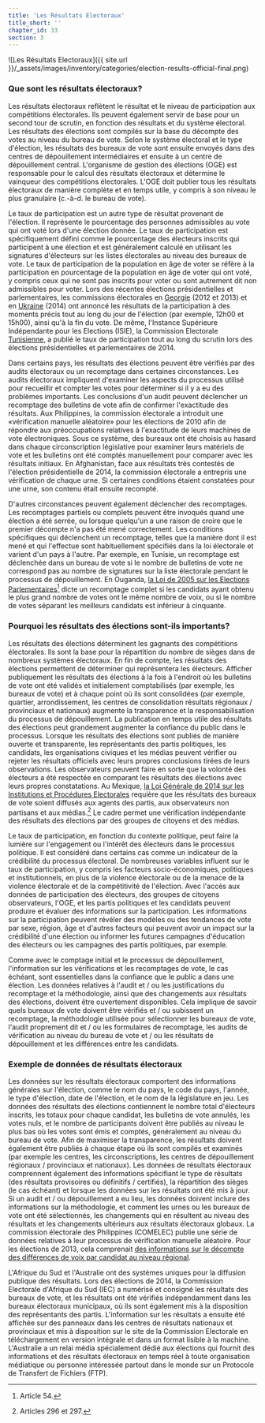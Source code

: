 ```yaml
---
title: 'Les Résultats Electoraux'
title_short: ''
chapter_id: 33
section: 3
---
```


![Les Résultats Electoraux]({{ site.url }}/\_assets/images/inventory/categories/election-results-official-final.png)

### Que sont les résultats électoraux?

Les résultats électoraux reflètent le résultat et le niveau de participation aux compétitions électorales. Ils peuvent également servir de base pour un second tour de scrutin, en fonction des résultats et du système électoral. Les résultats des élections sont compilés sur la base du décompte des votes au niveau du bureau de vote. Selon le système électoral et le type d'élection, les résultats des bureaux de vote sont ensuite envoyés dans des centres de dépouillement intermédiaires et ensuite à un centre de dépouillement central. L'organisme de gestion des élections (OGE) est responsable pour le calcul des résultats électoraux et détermine le vainqueur des compétitions électorales. L'OGE doit publier tous les résultats électoraux de manière complète et en temps utile, y compris à son niveau le plus granulaire (c.-à-d. le bureau de vote).

Le taux de participation est un autre type de résultat provenant de l'élection. Il représente le pourcentage des personnes admissibles au vote qui ont voté lors d'une élection donnée. Le taux de participation est spécifiquement défini comme le pourcentage des électeurs inscrits qui participent à une élection et est généralement calculé en utilisant les signatures d'électeurs sur les listes électorales au niveau des bureaux de vote. Le taux de participation de la population en âge de voter se réfère à la participation en pourcentage de la population en âge de voter qui ont voté, y compris ceux qui ne sont pas inscrits pour voter ou sont autrement dit non admissibles pour voter. Lors des récentes élections présidentielles et parlementaires, les commissions électorales en [Georgie](http://cesko02-01.itdc.ge/en/mediisatvis-4-ge/pres-relizebi-13-ge/informacia-kenchisyris-mimdinareobis-da-amomrchevelta-aqtivobis-shesaxeb-1200-st-is-mdgomareobit.page) (2012 et 2013) et en [Ukraine](http://www.cvk.gov.ua/pls/vp2014/WP063?pt00_t001f01=702&PT001F01=702) (2014) ont annoncé les résultats de la participation à des moments précis tout au long du jour de l'élection (par exemple, 12h00 et 15h00), ainsi qu'à la fin du vote. De même, l'Instance Supérieure Indépendante pour les Elections (ISIE), la Commission Electorale [Tunisienne](http://www.isie.tn/ar/communiques-ar/%D8%A7%D9%84%D8%B1%D8%A6%D8%A7%D8%B3%D9%8A%D8%A9-%D9%86%D8%B3%D8%A8%D8%A9-%D9%85%D8%B4%D8%A7%D8%B1%D9%83%D8%A9-%D8%A8%D9%84%D8%BA%D8%AA-53-7/), a publié le taux de participation tout au long du scrutin lors des élections présidentielles et parlementaires de 2014.

Dans certains pays, les résultats des élections peuvent être vérifiés par des audits électoraux ou un recomptage dans certaines circonstances. Les audits électoraux impliquent d'examiner les aspects du processus utilisé pour recueillir et compter les votes pour déterminer si il y a eu des problèmes importants. Les conclusions d'un audit peuvent déclencher un recomptage des bulletins de vote afin de confirmer l'exactitude des résultats. Aux Philippines, la commission électorale a introduit une «vérification manuelle aléatoire» pour les élections de 2010 afin de répondre aux préoccupations relatives à l'exactitude de leurs machines de vote électroniques. Sous ce système, des bureaux ont été choisis au hasard dans chaque circonscription législative pour examiner leurs matériels de vote et les bulletins ont été comptés manuellement pour comparer avec les résultats initiaux. En Afghanistan, face aux résultats très contestés de l'élection présidentielle de 2014, la commission électorale a entrepris une vérification de chaque urne. Si certaines conditions étaient constatées pour une urne, son contenu était ensuite recompté.

D'autres circonstances peuvent également déclencher des recomptages. Les recomptages partiels ou complets peuvent être invoqués quand une élection a été serrée, ou lorsque quelqu'un a une raison de croire que le premier décompte n'a pas été mené correctement. Les conditions spécifiques qui déclenchent un recomptage, telles que la manière dont il est mené et qui l'effectue sont habituellement spécifiés dans la loi électorale et varient d'un pays à l'autre. Par exemple, en Tunisie, un recomptage est déclenchée dans un bureau de vote si le nombre de bulletins de vote ne correspond pas au nombre de signatures sur la liste électorale pendant le processus de dépouillement. En Ouganda, [la Loi de 2005 sur les Elections Parlementaires](http://aceproject.org/ero-en/regions/africa/UG/uganda-parliamentary-elections-act-2005/)[^1] dicte un recomptage complet si les candidats ayant obtenu le plus grand nombre de votes ont le même nombre de voix, ou si le nombre de votes séparant les meilleurs candidats est inférieur à cinquante.

### Pourquoi les résultats des élections sont-ils importants?

Les résultats des élections déterminent les gagnants des compétitions électorales. Ils sont la base pour la répartition du nombre de sièges dans de nombreux systèmes électoraux. En fin de compte, les résultats des élections permettent de déterminer qui représentera les électeurs. Afficher publiquement les résultats des élections à la fois à l'endroit où les bulletins de vote ont été validés et initialement comptabilisés (par exemple, les bureaux de vote) et à chaque point où ils sont consolidées (par exemple, quartier, arrondissement, les centres de consolidation résultats régionaux / provinciaux et nationaux) augmente la transparence et la responsabilisation du processus de dépouillement. La publication en temps utile des résultats des élections peut grandement augmenter la confiance du public dans le processus. Lorsque les résultats des élections sont publiés de manière ouverte et transparente, les représentants des partis politiques, les candidats, les organisations civiques et les médias peuvent vérifier ou rejeter les résultats officiels avec leurs propres conclusions tirées de leurs observations. Les observateurs peuvent faire en sorte que la volonté des électeurs a été respectée en comparant les résultats des élections avec leurs propres constatations. Au Mexique, [la Loi Générale de 2014 sur les Institutions et Procédures Electorales](http://portales.te.gob.mx/ccje/sites/default/files/GENERAL%20LAW%20ON%20ELECTORAL%20INSTITUTIONS%20AND%20PROCEDURES.pdf) requière que les résultats des bureaux de vote soient diffusés aux agents des partis, aux observateurs non partisans et aux médias.[^2] Le cadre permet une vérification indépendante des résultats des élections par des groupes de citoyens et des médias.

Le taux de participation, en fonction du contexte politique, peut faire la lumière sur l'engagement ou l'intérêt des électeurs dans le processus politique. Il est considéré dans certains cas comme un indicateur de la crédibilité du processus électoral. De nombreuses variables influent sur le taux de participation, y compris les facteurs socio-économiques, politiques et institutionnels, en plus de la violence électorale ou de la menace de la violence électorale et de la compétitivité de l'élection. Avec l'accès aux données de participation des électeurs, des groupes de citoyens observateurs, l'OGE, et les partis politiques et les candidats peuvent produire et évaluer des informations sur la participation. Les informations sur la participation peuvent révéler des modèles ou des tendances de vote par sexe, région, âge et d'autres facteurs qui peuvent avoir un impact sur la crédibilité d'une élection ou informer les futures campagnes d'éducation des électeurs ou les campagnes des partis politiques, par exemple.

Comme avec le comptage initial et le processus de dépouillement, l'information sur les vérifications et les recomptages de vote, le cas échéant, sont essentielles dans la confiance que le public a dans une élection. Les données relatives à l'audit et / ou les justifications du recomptage et la méthodologie, ainsi que des changements aux résultats des élections, doivent être ouvertement disponibles. Cela implique de savoir quels bureaux de vote doivent être vérifiés et / ou subissent un recomptage, la méthodologie utilisée pour sélectionner les bureaux de vote, l'audit proprement dit et / ou les formulaires de recomptage, les audits de vérification au niveau du bureau de vote et / ou les résultats de dépouillement et les différences entre les candidats.

### Exemple de données de résultats électoraux

Les données sur les résultats électoraux comportent des informations générales sur l'élection, comme le nom du pays, le code du pays, l'année, le type d'élection, date de l'élection, et le nom de la législature en jeu. Les données des résultats des élections contiennent le nombre total d'électeurs inscrits, les totaux pour chaque candidat, les bulletins de vote annulés, les votes nuls, et le nombre de participants doivent être publiés au niveau le plus bas où les votes sont émis et comptés, généralement au niveau du bureau de vote. Afin de maximiser la transparence, les résultats doivent également être publiés à chaque étape où ils sont compilés et examinés (par exemple les centres, les circonscriptions, les centres de dépouillement régionaux / provinciaux et nationaux). Les données de résultats électoraux comprennent également des informations spécifiant le type de résultats (des résultats provisoires ou définitifs / certifiés), la répartition des sièges (le cas échéant) et lorsque les données sur les résultats ont été mis à jour. Si un audit et / ou dépouillement a eu lieu, les données doivent inclure des informations sur la méthodologie, et comment les urnes ou les bureaux de vote ont été sélectionnés, les changements qui en résultent au niveau des résultats et les changements ultérieurs aux résultats électoraux globaux. La commission électorale des Philippines (COMELEC) publie une série de données relatives à leur processus de vérification manuelle aléatoire. Pour les élections de 2013, cela comprenait [des informations sur le décompte des différences de voix par candidat au niveau régional](http://www.comelec.gov.ph/?r=Archives/RegularElections/2013NLE/RandomManualAudit/RandomManualAuditReport2013/RMAVarianceSummReport).

L'Afrique du Sud et l'Australie ont des systèmes uniques pour la diffusion publique des résultats. Lors des élections de 2014, la Commission Electorale d'Afrique du Sud (IEC) a numérisé et consigné les résultats des bureaux de vote, et les résultats ont été vérifiés indépendamment dans les bureaux électoraux municipaux, où ils sont également mis à la disposition des représentants des partis. L'information sur les résultats a ensuite été affichée sur des panneaux dans les centres de résultats nationaux et provinciaux et mis à disposition sur le site de la Commission Electorale en téléchargement en version intégrale et dans un format lisible à la machine. L'Australie a un relai média spécialement dédié aux élections qui fournit des informations et des résultats électoraux en temps réel à toute organisation médiatique ou personne intéressée partout dans le monde sur un Protocole de Transfert de Fichiers (FTP).

[^1]: Article 54.
[^2]: Articles 296 et 297.
